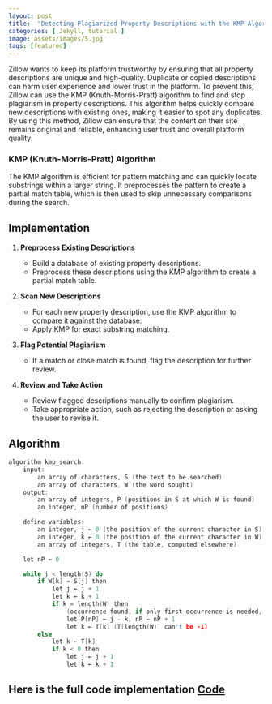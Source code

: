```yaml
---
layout: post
title:  "Detecting Plagiarized Property Descriptions with the KMP Algorithm"
categories: [ Jekyll, tutorial ]
image: assets/images/5.jpg
tags: [featured]
---
```

Zillow wants to keep its platform trustworthy by ensuring that all property descriptions are unique and high-quality. Duplicate or copied descriptions can harm user experience and lower trust in the platform. To prevent this, Zillow can use the KMP (Knuth-Morris-Pratt) algorithm to find and stop plagiarism in property descriptions. This algorithm helps quickly compare new descriptions with existing ones, making it easier to spot any duplicates. By using this method, Zillow can ensure that the content on their site remains original and reliable, enhancing user trust and overall platform quality.

### KMP (Knuth-Morris-Pratt) Algorithm
The KMP algorithm is efficient for pattern matching and can quickly locate substrings within a larger string. It preprocesses the pattern to create a partial match table, which is then used to skip unnecessary comparisons during the search.

## Implementation 

1. **Preprocess Existing Descriptions**
   - Build a database of existing property descriptions.
   - Preprocess these descriptions using the KMP algorithm to create a partial match table.

2. **Scan New Descriptions**
   - For each new property description, use the KMP algorithm to compare it against the database.
   - Apply KMP for exact substring matching.

3. **Flag Potential Plagiarism**
   - If a match or close match is found, flag the description for further review.
  
4. **Review and Take Action**
   - Review flagged descriptions manually to confirm plagiarism.
   - Take appropriate action, such as rejecting the description or asking the user to revise it.

## Algorithm

```cpp
algorithm kmp_search:
    input:
        an array of characters, S (the text to be searched)
        an array of characters, W (the word sought)
    output:
        an array of integers, P (positions in S at which W is found)
        an integer, nP (number of positions)

    define variables:
        an integer, j ← 0 (the position of the current character in S)
        an integer, k ← 0 (the position of the current character in W)
        an array of integers, T (the table, computed elsewhere)

    let nP ← 0

    while j < length(S) do
        if W[k] = S[j] then
            let j ← j + 1
            let k ← k + 1
            if k = length(W) then
                (occurrence found, if only first occurrence is needed, m ← j - k  may be returned here)
                let P[nP] ← j - k, nP ← nP + 1
                let k ← T[k] (T[length(W)] can't be -1)
        else
            let k ← T[k]
            if k < 0 then
                let j ← j + 1
                let k ← k + 1
```
## Here is the full code implementation [Code](https://gist.github.com/YDrall/d782a03430d5002cc3bc)
